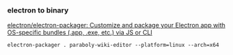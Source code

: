 ### electron to binary


[electron/electron-packager: Customize and package your Electron app with OS-specific bundles (.app, .exe, etc.) via JS or CLI](https://github.com/electron/electron-packager#usage)


 

```shell
electron-packager . paraboly-wiki-editor --platform=linux --arch=x64
```
